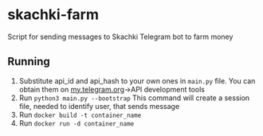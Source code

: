# skachki-farm
Script for sending messages to Skachki Telegram bot to farm money

## Running
1. Substitute api_id and api_hash to your own ones in ```main.py``` file.
    You can obtain them on [my.telegram.org](https://my.telegram.org/)->API development tools
2. Run ```python3 main.py --bootstrap```
    This command will create a session file, needed to identify user,
    that sends message 
3. Run ```docker build -t container_name```
4. Run ```docker run -d container_name``` 
